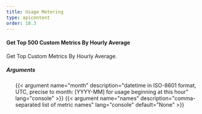 ```yaml
---
title: Usage Metering
type: apicontent
order: 18.3
---
```


#### Get Top 500 Custom Metrics By Hourly Average

Get Top Custom Metrics By Hourly Average.

##### Arguments
<ul class="arguments">
    {{< argument name="month" description="datetime in ISO-8601 format, UTC, precise to month: [YYYY-MM] for usage beginning at this hour" lang="console" >}}
    {{< argument name="names" description="comma-separated list of metric names" lang="console" default="None" >}}
</ul>